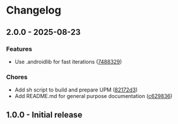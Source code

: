 # Changelog

## 2.0.0 - 2025-08-23

### Features

- Use .androidlib for fast iterations ([7488329](https://github.com/danieloquelis/Unity-QuestVisionStream/commit/748832955e4fb5985c8bd5551d4ed3152a79c9b6))

### Chores

- Add sh script to build and prepare UPM ([82172d3](https://github.com/danieloquelis/Unity-QuestVisionStream/commit/82172d3df7c269f0c6ea1e0a94b6e2afa5c0db19))
- Add README.md for general purpose documentation ([c629836](https://github.com/danieloquelis/Unity-QuestVisionStream/commit/c629836f8bdc42d292b7f48252e90cd3c0d1e6d1))

## 1.0.0 - Initial release
